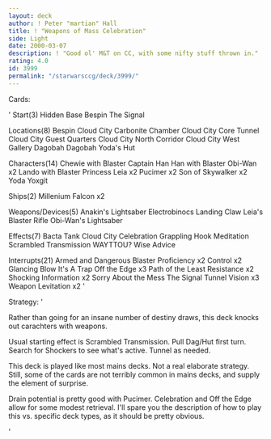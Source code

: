 ```yaml
---
layout: deck
author: ! Peter "martian" Hall
title: ! "Weapons of Mass Celebration"
side: Light
date: 2000-03-07
description: ! "Good ol' M&T on CC, with some nifty stuff thrown in."
rating: 4.0
id: 3999
permalink: "/starwarsccg/deck/3999/"
---
```

Cards: 

'
Start(3)
Hidden Base
Bespin
The Signal

Locations(8)
Bespin
Cloud City Carbonite Chamber
Cloud City Core Tunnel
Cloud City Guest Quarters
Cloud City North Corridor
Cloud City West Gallery
Dagobah
Dagobah Yoda's Hut

Characters(14)
Chewie with Blaster
Captain Han
Han with Blaster
Obi-Wan x2
Lando with Blaster
Princess Leia x2
Pucimer x2
Son of Skywalker x2
Yoda
Yoxgit

Ships(2)
Millenium Falcon x2

Weapons/Devices(5)
Anakin's Lightsaber
Electrobinocs
Landing Claw
Leia's Blaster Rifle
Obi-Wan's Lightsaber

Effects(7)
Bacta Tank
Cloud City Celebration
Grappling Hook
Meditation
Scrambled Transmission
WAYTTOU?
Wise Advice

Interrupts(21)
Armed and Dangerous
Blaster Proficiency x2
Control x2
Glancing Blow
It's A Trap
Off the Edge x3
Path of the Least Resistance x2
Shocking Information x2
Sorry About the Mess
The Signal
Tunnel Vision x3
Weapon Levitation x2 '

Strategy: '

Rather than going for an insane number of destiny draws, this deck knocks out carachters with weapons.

Usual starting effect is Scrambled Transmission. Pull Dag/Hut first turn. Search for Shockers to see what's active. Tunnel as needed.

This deck is played like most mains decks. Not a real elaborate strategy. Still, some of the cards are not terribly common in mains decks, and supply the element of surprise.

Drain potential is pretty good with Pucimer. Celebration and Off the Edge allow for some modest retrieval. I'll spare you the description of how to play this vs. specific deck types, as it should be pretty obvious.

'
